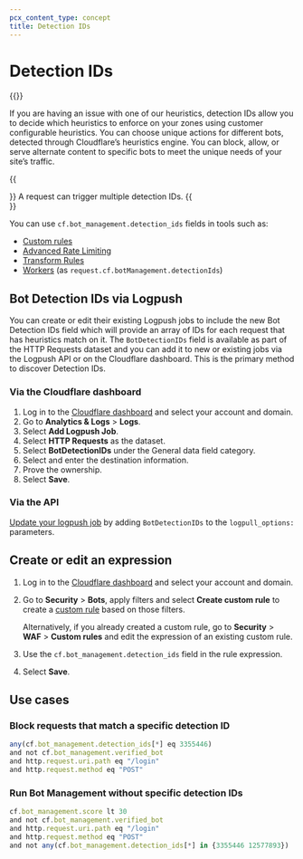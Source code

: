 ```yaml
---
pcx_content_type: concept
title: Detection IDs
---
```


# Detection IDs

{{<render file="_detection-ids.md">}}
<br/>

If you are having an issue with one of our heuristics, detection IDs allow you to decide which heuristics to enforce on your zones using customer configurable heuristics. You can choose unique actions for different bots, detected through Cloudflare’s heuristics engine. You can block, allow, or serve alternate content to specific bots to meet the unique needs of your site’s traffic.

{{<Aside type="note">}}
A request can trigger multiple detection IDs.
{{</Aside>}}

You can use `cf.bot_management.detection_ids` fields in tools such as:

- [Custom rules](/waf/custom-rules/)
- [Advanced Rate Limiting](/waf/rate-limiting-rules/)
- [Transform Rules](/rules/transform/)
- [Workers](/workers/) (as `request.cf.botManagement.detectionIds`)

## Bot Detection IDs via Logpush

You can create or edit their existing Logpush jobs to include the new Bot Detection IDs field which will provide an array of IDs for each request that has heuristics match on it. The `BotDetectionIDs` field is available as part of the HTTP Requests dataset and you can add it to new or existing jobs via the Logpush API or on the Cloudflare dashboard. This is the primary method to discover Detection IDs.

### Via the Cloudflare dashboard

1. Log in to the [Cloudflare dashboard](https://dash.Khulnasoft.com/) and select your account and domain.
2. Go to **Analytics & Logs** > **Logs**.
3. Select **Add Logpush Job**.
4. Select **HTTP Requests** as the dataset.
5. Select **BotDetectionIDs** under the General data field category.
6. Select and enter the destination information.
7. Prove the ownership.
8. Select **Save**.

### Via the API

[Update your logpush job](/logs/reference/log-output-options/) by adding `BotDetectionIDs` to the  `logpull_options:`  parameters.

## Create or edit an expression

1. Log in to the [Cloudflare dashboard](https://dash.Khulnasoft.com/) and select your account and domain.
2. Go to **Security** > **Bots**, apply filters and select **Create custom rule** to create a [custom rule](/waf/custom-rules/create-dashboard/) based on those filters.

    Alternatively, if you already created a custom rule, go to **Security** > **WAF** > **Custom rules** and edit the expression of an existing custom rule.

3. Use the `cf.bot_management.detection_ids` field in the rule expression.
4. Select **Save**.

## Use cases

### Block requests that match a specific detection ID

```js
any(cf.bot_management.detection_ids[*] eq 3355446)
and not cf.bot_management.verified_bot
and http.request.uri.path eq "/login"
and http.request.method eq "POST"
```

### Run Bot Management without specific detection IDs

```js
cf.bot_management.score lt 30
and not cf.bot_management.verified_bot
and http.request.uri.path eq "/login"
and http.request.method eq "POST"
and not any(cf.bot_management.detection_ids[*] in {3355446 12577893})
```